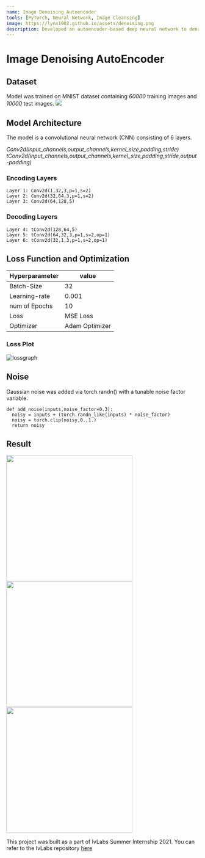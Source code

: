 ```yaml
---
name: Image Denoising Autoencoder
tools: [PyTorch, Neural Network, Image Cleansing]
image: https://lynx1902.github.io/assets/denoising.png
description: Developed an autoencoder-based deep neural network to denoise noisy datasets
---
```



# Image Denoising AutoEncoder

## Dataset
Model was trained on MNIST dataset containing <em>60000</em> training images and <em>10000</em> test images.
![](https://i.imgur.com/YOePi3w.png)


## Model Architecture
The model is a convolutional neural network (CNN) consisting of 6 layers.

<em>Conv2d(input_channels,output_channels,kernel_size,padding,stride)</em> <br>
<em>tConv2d(input_channels,output_channels,kernel_size,padding,stride,output-padding)</em> <br>

### Encoding Layers
    Layer 1: Conv2d(1,32,3,p=1,s=2)
    Layer 2: Conv2d(32,64,3,p=1,s=2) 
    Layer 3: Conv2d(64,128,5) 

### Decoding Layers
    Layer 4: tConv2d(128,64,5) 
    Layer 5: tConv2d(64,32,3,p=1,s=2,op=1) 
    Layer 6: tConv2d(32,1,3,p=1,s=2,op=1) 

## Loss Function and Optimization
| Hyperparameter |value          |
| ------------- | ------------- |
| Batch-Size    | 32            |
| Learning-rate | 0.001         |
| num of Epochs | 10            |
|  Loss         | MSE Loss     |
|  Optimizer    | Adam Optimizer|

### Loss Plot
![lossgraph](https://user-images.githubusercontent.com/78100512/136921243-5072d0f7-1fb3-486a-99c1-8adac55ce72e.png)


## Noise
Gaussian noise was added via torch.randn() with a tunable noise factor variable.<br>
```
def add_noise(inputs,noise_factor=0.3):  
  noisy = inputs + (torch.randn_like(inputs) * noise_factor)  
  noisy = torch.clip(noisy,0.,1.)  
  return noisy 
```  
   

## Result
<p float="left">
  <img src="https://i.imgur.com/3mYUerl.png" width="330" />
  <img src="https://i.imgur.com/Ls7YK7T.png" width="330" /> 
  <img src="https://i.imgur.com/euMZGeX.png" width="330" />
</p>






This project was built as a part of IvLabs Summer Internship 2021. You can refer to the IvLabs repository [here](https://github.com/IvLabs/Summer-Projects/tree/main/Summer%202021/Image%20Denoising)



